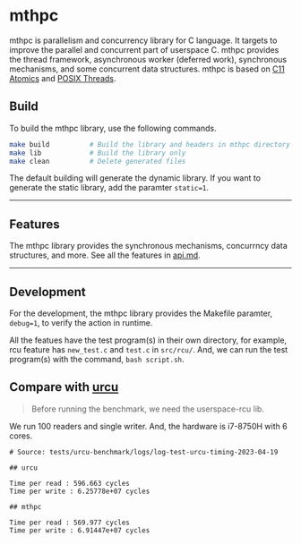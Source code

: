# mthpc

mthpc is parallelism and concurrency library for C language. It targets to
improve the parallel and concurrent part of userspace C. mthpc provides the
thread framework, asynchronous worker (deferred work), synchronous mechanisms,
and some concurrent data structures. mthpc is based on [C11 Atomics](https://en.cppreference.com/w/c/thread)
and [POSIX Threads](https://en.wikipedia.org/wiki/Pthreads).

## Build

To build the mthpc library, use the following commands.

```bash
make build          # Build the library and headers in mthpc directory
make lib            # Build the library only
make clean          # Delete generated files
```

The default building will generate the dynamic library. If you want to generate
the static library, add the paramter `static=1`.

---

## Features

The mthpc library provides the synchronous mechanisms, concurrncy data
structures, and more. See all the features in [api.md](doc/api.md).

---

## Development

For the development, the mthpc library provides the Makefile paramter,
 `debug=1`, to verify the action in runtime.

All the featues have the test program(s) in their own directory, for example,
rcu feature has `new_test.c` and `test.c` in `src/rcu/`. And, we can run the
test program(s) with the command, `bash script.sh`.

## Compare with [urcu](https://github.com/urcu/userspace-rcu)
> Before running the benchmark, we need the userspace-rcu lib.

We run 100 readers and single writer. And, the hardware is i7-8750H with 6 cores.

```
# Source: tests/urcu-benchmark/logs/log-test-urcu-timing-2023-04-19

## urcu

Time per read : 596.663 cycles
Time per write : 6.25778e+07 cycles

## mthpc

Time per read : 569.977 cycles
Time per write : 6.91447e+07 cycles
```
